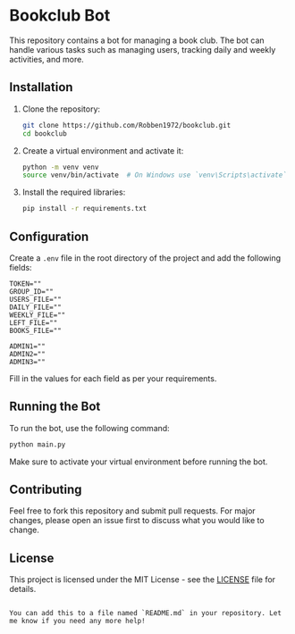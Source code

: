 # Bookclub Bot

This repository contains a bot for managing a book club. The bot can handle various tasks such as managing users, tracking daily and weekly activities, and more.

## Installation

1. Clone the repository:
    ```bash
    git clone https://github.com/Robben1972/bookclub.git
    cd bookclub
    ```

2. Create a virtual environment and activate it:
    ```bash
    python -m venv venv
    source venv/bin/activate  # On Windows use `venv\Scripts\activate`
    ```

3. Install the required libraries:
    ```bash
    pip install -r requirements.txt
    ```

## Configuration

Create a `.env` file in the root directory of the project and add the following fields:

```env
TOKEN=""
GROUP_ID=""
USERS_FILE=""
DAILY_FILE=""
WEEKLY_FILE=""
LEFT_FILE=""
BOOKS_FILE=""

ADMIN1=""
ADMIN2=""
ADMIN3=""
```

Fill in the values for each field as per your requirements.

## Running the Bot

To run the bot, use the following command:

```bash
python main.py
```

Make sure to activate your virtual environment before running the bot.

## Contributing

Feel free to fork this repository and submit pull requests. For major changes, please open an issue first to discuss what you would like to change.

## License

This project is licensed under the MIT License - see the [LICENSE](LICENSE) file for details.
```

You can add this to a file named `README.md` in your repository. Let me know if you need any more help!
